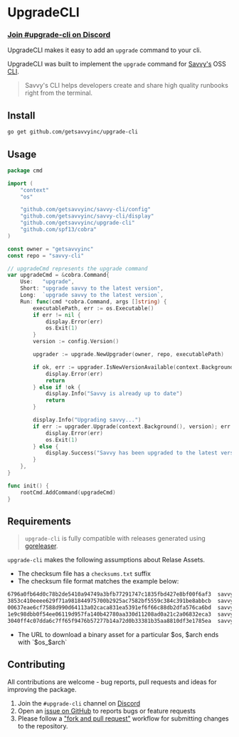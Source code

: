 # UpgradeCLI

<h3 align="left">
  <a href="https://getsavvy.so/discord"> Join #upgrade-cli on Discord</a>
</h3>


UpgradeCLI makes it easy to add an `upgrade` command to your cli.

UpgradeCLI was built to implement the `upgrade` command for [Savvy's](https://getsavvy.so) OSS [CLI](https://github.com/getsavvyinc/savvy-cli).

> Savvy's CLI helps developers create and share high quality runbooks right from the terminal.

## Install

```sh
go get github.com/getsavvyinc/upgrade-cli

```

## Usage

```go
package cmd

import (
	"context"
	"os"

	"github.com/getsavvyinc/savvy-cli/config"
	"github.com/getsavvyinc/savvy-cli/display"
	"github.com/getsavvyinc/upgrade-cli"
	"github.com/spf13/cobra"
)

const owner = "getsavvyinc"
const repo = "savvy-cli"

// upgradeCmd represents the upgrade command
var upgradeCmd = &cobra.Command{
	Use:   "upgrade",
	Short: "upgrade savvy to the latest version",
	Long:  `upgrade savvy to the latest version`,
	Run: func(cmd *cobra.Command, args []string) {
		executablePath, err := os.Executable()
		if err != nil {
			display.Error(err)
			os.Exit(1)
		}
		version := config.Version()

		upgrader := upgrade.NewUpgrader(owner, repo, executablePath)

		if ok, err := upgrader.IsNewVersionAvailable(context.Background(), version); err != nil {
			display.Error(err)
			return
		} else if !ok {
			display.Info("Savvy is already up to date")
			return
		}

		display.Info("Upgrading savvy...")
		if err := upgrader.Upgrade(context.Background(), version); err != nil {
			display.Error(err)
			os.Exit(1)
		} else {
			display.Success("Savvy has been upgraded to the latest version")
		}
	},
}

func init() {
	rootCmd.AddCommand(upgradeCmd)
}
```

## Requirements

> `upgrade-cli` is fully compatible with releases generated using [goreleaser](https://github.com/goreleaser/goreleaser).

`upgrade-cli` makes the following assumptions about Relase Assets.

* The checksum file has a `checksums.txt` suffix
* The checksum file format matches the example below:

```sh
6796a0fb64d0c78b2de5410a94749a3bfb77291747c1835fbd427e8bf00f6af3  savvy_darwin_arm64
3853c410eeee629f71a981844975700b2925ac7582bf5559c384c391be8abbcb  savvy_darwin_x86_64
00637eae6cf7588d990d64113a02caca831ea5391ef6f66c88db2dfa576ca6bd  savvy_linux_arm64
1e9c98dbb0f54ee06119d957fa140b42780aa330d11208ad0a21c2a06832eca3  savvy_linux_i386
3040ff4c07dda6c7ff65f9476b57277b14a72d0b33381b35aa8810df3e1785ea  savvy_linux_x86_64
```
* The URL to download a binary asset for a particular $os, $arch ends with `$os_$arch`

## Contributing

All contributions are welcome - bug reports, pull requests and ideas for improving the package.

1. Join the `#upgrade-cli` channel on [Discord](https://getsavvy.so/discord)
2. Open an [issue on GitHub](https://github.com/getsavvyinc/upgrade-cli/issues/new) to reports bugs or feature requests
3. Please follow a ["fork and pull request"](https://docs.github.com/en/get-started/exploring-projects-on-github/contributing-to-a-project) workflow for submitting changes to the repository.
